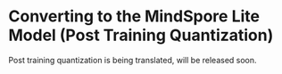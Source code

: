 # Converting to the MindSpore Lite Model (Post Training Quantization)

Post training quantization is being translated, will be released soon.
